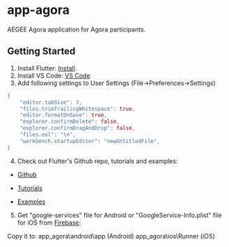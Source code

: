 # app-agora

AEGEE Agora application for Agora participants.

## Getting Started

1. Install Flutter:
[Install](https://flutter.io/get-started/install/).
2. Install VS Code:
[VS Code](https://flutter.io/get-started/editor/#vscode)
3. Add following settings to User Settings (File->Preferences->Settings)
```dart
{
    "editor.tabSize": 3,
    "files.trimTrailingWhitespace": true,
    "editor.formatOnSave": true,
    "explorer.confirmDelete": false,
    "explorer.confirmDragAndDrop": false,
    "files.eol": "\n",
    "workbench.startupEditor": "newUntitledFile",
}
```
4. Check out Flutter's Github repo, tutorials and examples:

* [Github](https://github.com/flutter/flutter)

* [Tutorials](https://flutter.io/tutorials/layout/)

* [Examples](https://github.com/flutter/flutter/tree/master/examples)

5. Get "google-services" file for Android or "GoogleService-Info.plist" file for iOS from 
[Firebase](https://console.firebase.google.com/u/0/project/app-agora/settings/general/android:com.aegee.appagora):

Copy it to:
app_agora\android\app (Android)
app_agora\ios\Runner (iOS)
